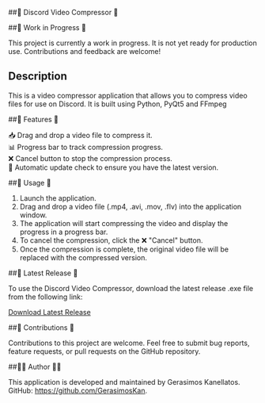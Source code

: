 ##🎥 Discord Video Compressor 🎥


##🚧 Work in Progress 🚧

This project is currently a work in progress. It is not yet ready for production use. Contributions and feedback are welcome!


## Description
This is a video compressor application that allows you to compress video files for use on Discord. It is built using Python, PyQt5 and FFmpeg

##🔧 Features 🔧

📥 Drag and drop a video file to compress it. <br>
📊 Progress bar to track compression progress. <br>
❌ Cancel button to stop the compression process. <br>
🔄 Automatic update check to ensure you have the latest version. <br>

##🚀 Usage 🚀

1. Launch the application.
2. Drag and drop a video file (.mp4, .avi, .mov, .flv) into the application window.
3. The application will start compressing the video and display the progress in a progress bar.
4. To cancel the compression, click the ❌ "Cancel" button.
5. Once the compression is complete, the original video file will be replaced with the compressed version.

##💾 Latest Release 💾

To use the Discord Video Compressor, download the latest release .exe file from the following link:

[Download Latest Release](https://github.com/GerasimosKan/Discord_Video_Compressor/releases/latest)

##🤝 Contributions 🤝

Contributions to this project are welcome. Feel free to submit bug reports, feature requests, or pull requests on the GitHub repository.

##👨‍💻 Author 👨‍💻

This application is developed and maintained by Gerasimos Kanellatos. GitHub: https://github.com/GerasimosKan.
